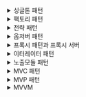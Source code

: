 <details>
<summary>싱글톤 패턴</summary>
<div markdown="1">

- 싱글톤 패턴은 생성패턴 중하나이다.
	- 시스템이 어떤 구체 클래스를 사용하는지에 대한 정보를 캡슐화
	- 어떻게 만들고 어떻게 결합하는지에 대한 부분을 가려줌
	- 따라서 객체의 생성과 조합을 캡슐화하여 객체가 생성되거나 변경되어도 시스템 구조에 크게 영향 받지 않도록 한다.
- 클래스의 인스턴스가 하나임을 항상 보장하는 패턴
- logging, thread pool 등 여러 객체를 관리하는 역할의 객체에 주로 사용
- 구현 방법
1. Eager initialization
```java
public class Singleton {

	private static final Singleton instance = new SingleTone();

	private Singleton() {
	}

	public static Singleton getInstance() {
		return instance;
	}
}
```
- 가장 간단한 방법
- 클래스 로딩단에서 instance를 생성함. 다만 클래스 로딩단에서 생성하기 때문에 사용하지 않는 경우 낭비발생
2. static block initialization
```java
public class Singleton {

	private static final Singleton instance;

	static {
		try {
			instance = new Singleton();
		} catch(Exception e) {
			// throw exception
		}
	}

	private Singleton() {
	}

	public static Singleton getInstance() {
		return instance;
	}
}
```
1번 방법과는 다르게 exception 발생 시 처리를 진행할 수 있으나 마찬가지로 클래스 로딩시점에 생기기 때문에 낭비발생

3.  Lazy initialzation
```java
public class Singleton {

	private static Singleton instance;

	private Singleton() {
	}

	public static Singleton getInstance() {
		if (instance == null) {
			instance = new Singleton();
		}
		return instance;
	}
}

```
- 클래스 로딩시점이 아닌 `getInstance()` 호출 시점에 인스턴스가 생성되기 때문에 낭비에서 해결이 된다. 다만 멀티스레드환경에서 여러개의 스레드가 동시에 해당 메소드를 호출하게 되는 경우 인스턴스가 여러개 생성될 수 있음
- 싱글스레드 환경이 보장되는 경우에만 사용해야함 (결국 스프링에선 사용할 수 없음)

4. Thread safe 
```java
public class Singleton {

	private static Singleton instance;

	private Singleton() {
	}

	public static synchronized Singleton getInstance() {
		if (instance == null) {
			instance = new Singleton();
		}
		return instance;
	}
}
```
- `getInstance()`의 호출이 여러 스레드에서 일어나느 것이 문제라면 `synchronized`를 사용하여 메소드에 들어오는 스레드를 하나로 제한걸면 된다.
- 다만 `getInstance()` 호출 시 이미 인스턴스가 호출되었는데도 `synchronized`가 걸리기 때문에 아래와 같이 null인 경우에만 lock을 걸면 된다.
```java
public class Singleton {

	private static Singleton instance;

	private Singleton() {
	}

	public static synchronized Singleton getInstance() {
		if (instance == null) {
			synchronized (Singleton.class) {
				instance = new Singleton();
			}
		}
		return instance;
	}
}
```

5. LazyHolder
```java
public class Singleton {

	private Singleton() {
	}

	public static Singleton getInstance() {
		return LazyHolder.instance;
	}

	private static class LazyHolder {
		private static final Singleton instance = new Singleton();
	}
}
```
- 인스턴스에 대한 생성 자체를 JVM에게 맡기는 방법이다.
- 클래스의 내부 클래스는 클래스 로딩이 될 때 올라가지 않기 때문에 내부 클래스에 숨겨둔 다음 호출될 때 내부 클래스를 로딩하는 방식이다.
- 이때 내부 클래스를 로딩하고 초기화하는 것은 JVM의 영역이며 Thread safe를 보장한다.

6. Enum
```java
public enum Singleton {

	INSTANCE;

	// code
}
```
- enum은 싱글톤임을 항상 보장하기 때문에 해당 방식을 사용할 수 있다.
</div>
</details>

<details>
<summary>팩토리 패턴</summary>
<div markdown="1">
	
- 객체 생성 부분을 떼어내 추상화한 패턴
- 보통은 상위 클래스 하나가 있고 이에 대한 구현체가 여러개 있을 때 상황에 따라 원하는 인스턴스를 리턴해주는 방식이다
- 따라서 인터페이스에 따른 구현체를 두기 편해지기 때문에 추상화에 도움이 된다.
	
</div>
</details>

<details>
<summary>전략 패턴</summary>
<div markdown="1">

</div>
</details>

<details>
<summary>옵저버 패턴</summary>
<div markdown="1">

</div>
</details>

<details>
<summary>프록시 패턴과 프록시 서버</summary>
<div markdown="1">

</div>
</details>

<details>
<summary>이터레이터 패턴</summary>
<div markdown="1">

</div>
</details>

<details>
<summary>노출모듈 패턴</summary>
<div markdown="1">

</div>
</details>

<details>
<summary>MVC 패턴</summary>
<div markdown="1">

</div>
</details>

<details>
<summary>MVP 패턴</summary>
<div markdown="1">

</div>
</details>

<details>
<summary>MVVM </summary>
<div markdown="1">

</div>
</details>
